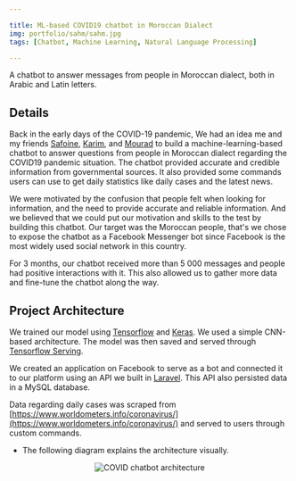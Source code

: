 ```yaml
---

title: ML-based COVID19 chatbot in Moroccan Dialect
img: portfolio/sahm/sahm.jpg
tags: [Chatbot, Machine Learning, Natural Language Processing]

---
```


A chatbot to answer messages from people in Moroccan dialect, both in Arabic and Latin letters.
<!--more-->

## Details

Back in the early days of the COVID-19 pandemic, We had an idea me and my friends [Safoine](https://www.linkedin.com/in/safoinme), [Karim](), and [Mourad]() to build a machine-learning-based chatbot to answer questions from people in Moroccan dialect regarding the COVID19 pandemic situation. The chatbot provided accurate and credible information from governmental sources. It also provided some commands users can use to get daily statistics like daily cases and the latest news.

We were motivated by the confusion that people felt when looking for information, and the need to provide accurate and reliable information. And we believed that we could put our motivation and skills to the test by building this chatbot. Our target was the Moroccan people, that's we chose to expose the chatbot as a Facebook Messenger bot since Facebook is the most widely used social network in this country.

For 3 months, our chatbot received more than 5 000 messages and people had positive interactions with it. This also allowed us to gather more data and fine-tune the chatbot along the way.

## Project Architecture

We trained our model using [Tensorflow](https://www.tensorflow.org/) and [Keras](https://keras.io/). We used a simple CNN-based architecture. The model was then saved and served through [Tensorflow Serving](https://www.tensorflow.org/serving/).

We created an application on Facebook to serve as a bot and connected it to our platform using an API we built in [Laravel](https://laravel.com/). This API also persisted data in a MySQL database.

Data regarding daily cases was scraped from [https://www.worldometers.info/coronavirus/](https://www.worldometers.info/coronavirus/) and served to users through custom commands.

- The following diagram explains the architecture visually.

<center>

![COVID chatbot architecture](/images/portfolio/sahm/architecture.svg "COVID chatbot architecture")

</center>